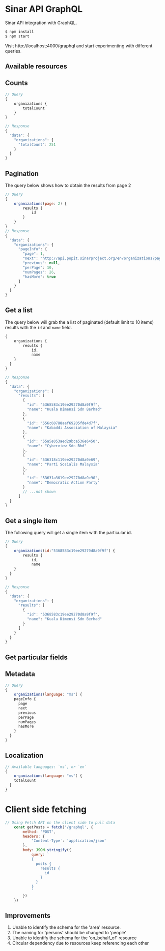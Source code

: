 
# Sinar API GraphQL

Sinar API integration with GraphQL.

```bash
$ npm install
$ npm start
```
 Visit http://localhost:4000/graphql and start experimenting with different queries.

## Available resources

## Counts

```javascript
// Query
{
    organizations {
        totalCount
    }
}

// Response
{
  "data": {
    "organizations": {
      "totalCount": 251
    }
  }
}
```

## Pagination

The query below shows how to obtain the results from page 2
```javascript
// Query
{
    organizations(page: 2) {
        results {
            id
        }
    }
}
// Response
{
  "data": {
    "organizations": {
      "pageInfo": {
        "page": 1,
        "next": "http://api.popit.sinarproject.org/en/organizations?page=2",
        "previous": null,
        "perPage": 10,
        "numPages": 26,
        "hasMore": true
      }
    }
  }
}

```

## Get a list

The query below will grab the a list of paginated (default limit to 10 items)
results with the `id` and `name` field.

```javascript
{
    organizations {
        results {
            id,
            name
    }
  }
}

// Response
{
  "data": {
    "organizations": {
      "results": [
        {
          "id": "5368583c19ee29270d8a9f9f",
          "name": "Kuala Dimensi Sdn Berhad"
        },
        {
          "id": "556c60788aaf69205fde4d7f",
          "name": "Kabaddi Association of Malaysia"
        },
        {
          "id": "55a5e053aed29bca536e6450",
          "name": "Cyberview Sdn Bhd"
        },
        {
          "id": "536318c119ee29270d8a9e69",
          "name": "Parti Sosialis Malaysia"
        },
        {
          "id": "53631a3619ee29270d8a9e90",
          "name": "Democratic Action Party"
        }
        // ...not shown
      ]
  }
}

```

## Get a single item

The following query will get a single item with the particular id.
```javascript
// Query
{
    organizations(id:"5368583c19ee29270d8a9f9f") {
        results {
            id,
            name
    }
  }
}

// Response
{
  "data": {
    "organizations": {
      "results": [
        {
          "id": "5368583c19ee29270d8a9f9f",
          "name": "Kuala Dimensi Sdn Berhad"
        }
      ]
    }
  }
}
```



## Get particular fields

## Metadata
```javascript
// Query
{
    organizations(language: "ms") {
    pageInfo {
      page
      next
      previous
      perPage
      numPages
      hasMore
    }
  }
}

```

## Localization

```javascript
// Available languages: `ms`, or `en`
{
    organizations(language: "ms") {
    totalCount
  }
}

```


# Client side fetching
```javascript
// Using Fetch API on the client side to pull data
    const getPosts = fetch('/graphql', {
        method: 'POST',
        headers: {
            'Content-Type': 'application/json'
        },
        body: JSON.stringify({
            query: `
            {
              posts {
                results {
                  id
                }
              }
            }
            `           
        })
    })
```

## Improvements

1. Unable to identify the schema for the 'area' resource.
2. The naming for 'persons' should be changed to 'people'
3. Unable to identify the schema for the 'on_behalf_of' resource
4. Circular dependency due to resources keep referencing each other

